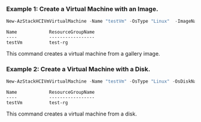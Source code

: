 ### Example 1: Create a Virtual Machine with an Image. 
```powershell
New-AzStackHCIVmVirtualMachine -Name "testVm" -OsType "Linux"  -ImageName "testImage" -VmSize "Standard_K8S_v1"  -AdminUsername "localadmin" -ComputerName "testVm"  -ResourceGroupName "test-rg" -CustomLocationId "/subscriptions/{subscriptionID}/resourcegroups/{resourceGroupName}/providers/microsoft.extendedlocation/customlocations/{customLocationName}"  -Location "eastus"
```
```output
Name            ResourceGroupName
----            -----------------
testVm          test-rg
```

This command creates a virtual machine from a gallery image. 

### Example 2: Create a Virtual Machine with a Disk. 
```powershell
New-AzStackHCIVmVirtualMachine -Name "testVm" -OsType "Linux" -OsDiskName "testOsDisk" -VmSize "Standard_K8S_v1"  -AdminUsername "localadmin" -ComputerName "testVm" -ResourceGroupName "test-rg" -CustomLocationId "/subscriptions/{subscriptionID}/resourcegroups/{resourceGroupName}/providers/microsoft.extendedlocation/customlocations/{customLocationName}" -Location "eastus"
```
```output
Name            ResourceGroupName
----            -----------------
testVm          test-rg
```
This command creates a virtual machine from a disk. 


